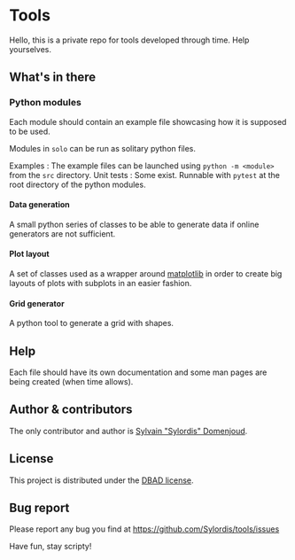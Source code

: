# Tools

Hello, this is a private repo for tools developed through time. Help yourselves.

## What's in there

### Python modules

Each module should contain an example file showcasing how it is supposed to be used.

Modules in `solo` can be run as solitary python files.

Examples
: The example files can be launched using `python -m <module>` from the `src` directory.
Unit tests
: Some exist. Runnable with `pytest` at the root directory of the python modules.

#### Data generation

A small python series of classes to be able to generate data if online generators are not sufficient.

#### Plot layout

A set of classes used as a wrapper around [matplotlib](https://matplotlib.org/) in order to create big layouts of plots with subplots in an easier fashion.

#### Grid generator

A python tool to generate a grid with shapes.

## Help

Each file should have its own documentation and some man pages are being created (when time allows).

## Author & contributors

The only contributor and author is [Sylvain "Sylordis" Domenjoud](https://github.com/Sylordis).

## License

This project is distributed under the [DBAD license](https://dbad-license.org/).

## Bug report

Please report any bug you find at https://github.com/Sylordis/tools/issues

Have fun, stay scripty!
